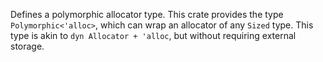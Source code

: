 Defines a polymorphic allocator type. This crate provides the type `Polymorphic<'alloc>`, which can wrap an allocator
of any `Sized` type. This type is akin to `dyn Allocator + 'alloc`, but without requiring external storage.